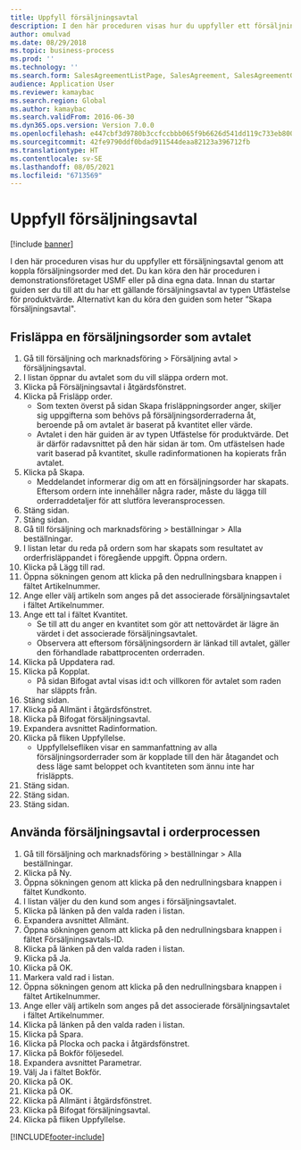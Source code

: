 ```yaml
---
title: Uppfyll försäljningsavtal
description: I den här proceduren visas hur du uppfyller ett försäljningsavtal genom att koppla försäljningsorder med det.
author: omulvad
ms.date: 08/29/2018
ms.topic: business-process
ms.prod: ''
ms.technology: ''
ms.search.form: SalesAgreementListPage, SalesAgreement, SalesAgreementGenerateReleaseOrder, SalesTableListPage, SalesTable, AgreementLine, SalesCreateOrder,  SalesEditLines, SalesAgreementHistory
audience: Application User
ms.reviewer: kamaybac
ms.search.region: Global
ms.author: kamaybac
ms.search.validFrom: 2016-06-30
ms.dyn365.ops.version: Version 7.0.0
ms.openlocfilehash: e447cbf3d9780b3ccfccbbb065f9b6626d541dd119c733eb800ac285e1bbb0d3
ms.sourcegitcommit: 42fe9790ddf0bdad911544deaa82123a396712fb
ms.translationtype: HT
ms.contentlocale: sv-SE
ms.lasthandoff: 08/05/2021
ms.locfileid: "6713569"
---
```

# <a name="fulfill-sales-agreements"></a>Uppfyll försäljningsavtal

[!include [banner](../../includes/banner.md)]

I den här proceduren visas hur du uppfyller ett försäljningsavtal genom att koppla försäljningsorder med det. Du kan köra den här proceduren i demonstrationsföretaget USMF eller på dina egna data. Innan du startar guiden ser du till att du har ett gällande försäljningsavtal av typen Utfästelse för produktvärde. Alternativt kan du köra den guiden som heter ”Skapa försäljningsavtal".  




## <a name="release-a-sales-order-from-the-agreement"></a>Frisläppa en försäljningsorder som avtalet
1. Gå till försäljning och marknadsföring > Försäljning avtal > försäljningsavtal.
2. I listan öppnar du avtalet som du vill släppa ordern mot.
3. Klicka på Försäljningsavtal i åtgärdsfönstret.
4. Klicka på Frisläpp order.
    * Som texten överst på sidan Skapa frisläppningsorder anger, skiljer sig uppgifterna som behövs på försäljningsorderraderna åt, beroende på om avtalet är baserat på kvantitet eller värde.  
    * Avtalet i den här guiden är av typen Utfästelse för produktvärde. Det är därför radavsnittet på den här sidan är tom. Om utfästelsen hade varit baserad på kvantitet, skulle radinformationen ha kopierats från avtalet.  
5. Klicka på Skapa.
    * Meddelandet informerar dig om att en försäljningsorder har skapats. Eftersom ordern inte innehåller några rader, måste du lägga till orderraddetaljer för att slutföra leveransprocessen.   
6. Stäng sidan.
7. Stäng sidan.
8. Gå till försäljning och marknadsföring > beställningar > Alla beställningar.
9. I listan letar du reda på ordern som har skapats som resultatet av orderfrisläppandet i föregående uppgift. Öppna ordern.
10. Klicka på Lägg till rad.
11. Öppna sökningen genom att klicka på den nedrullningsbara knappen i fältet Artikelnummer.
12. Ange eller välj artikeln som anges på det associerade försäljningsavtalet i fältet Artikelnummer.
13. Ange ett tal i fältet Kvantitet.
    * Se till att du anger en kvantitet som gör att nettovärdet är lägre än värdet i det associerade försäljningsavtalet.  
    * Observera att eftersom försäljningsordern är länkad till avtalet, gäller den förhandlade rabattprocenten orderraden.  
14. Klicka på Uppdatera rad.
15. Klicka på Kopplat.
    * På sidan Bifogat avtal visas id:t och villkoren för avtalet som raden har släppts från.  
16. Stäng sidan.
17. Klicka på Allmänt i åtgärdsfönstret.
18. Klicka på Bifogat försäljningsavtal.
19. Expandera avsnittet Radinformation.
20. Klicka på fliken Uppfyllelse.
    * Uppfyllelsefliken visar en sammanfattning av alla försäljningsorderrader som är kopplade till den här åtagandet och dess läge samt beloppet och kvantiteten som ännu inte har frisläppts.   
21. Stäng sidan.
22. Stäng sidan.
23. Stäng sidan.

## <a name="apply-sales-agreement-in-the-order-process"></a>Använda försäljningsavtal i orderprocessen
1. Gå till försäljning och marknadsföring > beställningar > Alla beställningar.
2. Klicka på Ny.
3. Öppna sökningen genom att klicka på den nedrullningsbara knappen i fältet Kundkonto.
4. I listan väljer du den kund som anges i försäljningsavtalet.
5. Klicka på länken på den valda raden i listan.
6. Expandera avsnittet Allmänt.
7. Öppna sökningen genom att klicka på den nedrullningsbara knappen i fältet Försäljningsavtals-ID.
8. Klicka på länken på den valda raden i listan.
9. Klicka på Ja.
10. Klicka på OK.
11. Markera vald rad i listan.
12. Öppna sökningen genom att klicka på den nedrullningsbara knappen i fältet Artikelnummer.
13. Ange eller välj artikeln som anges på det associerade försäljningsavtalet i fältet Artikelnummer.
14. Klicka på länken på den valda raden i listan.
15. Klicka på Spara.
16. Klicka på Plocka och packa i åtgärdsfönstret.
17. Klicka på Bokför följesedel.
18. Expandera avsnittet Parametrar.
19. Välj Ja i fältet Bokför.
20. Klicka på OK.
21. Klicka på OK.
22. Klicka på Allmänt i åtgärdsfönstret.
23. Klicka på Bifogat försäljningsavtal.
24. Klicka på fliken Uppfyllelse.



[!INCLUDE[footer-include](../../../includes/footer-banner.md)]